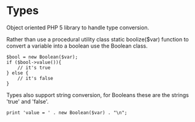 Types
=====

Object oriented PHP 5 library to handle type conversion.

Rather than use a procedural utility class static boolize($var) function to convert a variable into a boolean use the Boolean class.

```
$bool = new Boolean($var);
if ($bool->value()){
    // it's true
} else {
    // it's false
}
```

Types also support string conversion, for Booleans these are the strings 'true' and 'false'.

```
print 'value = ' . new Boolean($var) . "\n";
```
